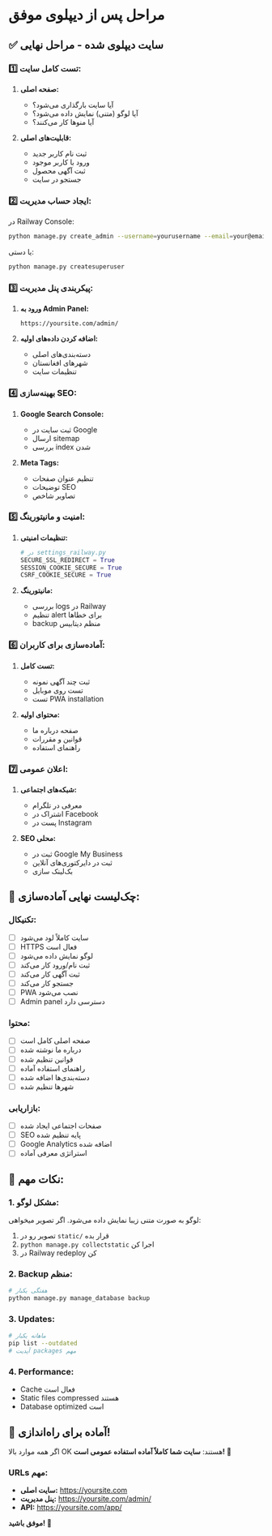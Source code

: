 # مراحل پس از دیپلوی موفق

## ✅ سایت دیپلوی شده - مراحل نهایی

### 1️⃣ **تست کامل سایت:**

1. **صفحه اصلی:**
   - آیا سایت بارگذاری می‌شود؟
   - آیا لوگو (متنی) نمایش داده می‌شود؟
   - آیا منوها کار می‌کنند؟

2. **قابلیت‌های اصلی:**
   - ثبت نام کاربر جدید
   - ورود با کاربر موجود
   - ثبت آگهی محصول
   - جستجو در سایت

### 2️⃣ **ایجاد حساب مدیریت:**

در Railway Console:
```bash
python manage.py create_admin --username=yourusername --email=your@email.com --password=strongpassword123
```

یا دستی:
```bash
python manage.py createsuperuser
```

### 3️⃣ **پیکربندی پنل مدیریت:**

1. **ورود به Admin Panel:**
   ```
   https://yoursite.com/admin/
   ```

2. **اضافه کردن داده‌های اولیه:**
   - دسته‌بندی‌های اصلی
   - شهرهای افغانستان
   - تنظیمات سایت

### 4️⃣ **بهینه‌سازی SEO:**

1. **Google Search Console:**
   - ثبت سایت در Google
   - ارسال sitemap
   - بررسی index شدن

2. **Meta Tags:**
   - تنظیم عنوان صفحات
   - توضیحات SEO
   - تصاویر شاخص

### 5️⃣ **امنیت و مانیتورینگ:**

1. **تنظیمات امنیتی:**
   ```python
   # در settings_railway.py
   SECURE_SSL_REDIRECT = True
   SESSION_COOKIE_SECURE = True
   CSRF_COOKIE_SECURE = True
   ```

2. **مانیتورینگ:**
   - بررسی logs در Railway
   - تنظیم alert برای خطاها
   - backup منظم دیتابیس

### 6️⃣ **آماده‌سازی برای کاربران:**

1. **تست کامل:**
   - ثبت چند آگهی نمونه
   - تست روی موبایل
   - تست PWA installation

2. **محتوای اولیه:**
   - صفحه درباره ما
   - قوانین و مقررات
   - راهنمای استفاده

### 7️⃣ **اعلان عمومی:**

1. **شبکه‌های اجتماعی:**
   - معرفی در تلگرام
   - اشتراک در Facebook
   - پست در Instagram

2. **SEO محلی:**
   - ثبت در Google My Business
   - ثبت در دایرکتوری‌های آنلاین
   - بک‌لینک سازی

## 🎯 چک‌لیست نهایی آماده‌سازی:

### تکنیکال:
- [ ] سایت کاملاً لود می‌شود
- [ ] HTTPS فعال است
- [ ] لوگو نمایش داده می‌شود
- [ ] ثبت نام/ورود کار می‌کند
- [ ] ثبت آگهی کار می‌کند
- [ ] جستجو کار می‌کند
- [ ] PWA نصب می‌شود
- [ ] Admin panel دسترسی دارد

### محتوا:
- [ ] صفحه اصلی کامل است
- [ ] درباره ما نوشته شده
- [ ] قوانین تنظیم شده
- [ ] راهنمای استفاده آماده
- [ ] دسته‌بندی‌ها اضافه شده
- [ ] شهرها تنظیم شده

### بازاریابی:
- [ ] صفحات اجتماعی ایجاد شده
- [ ] SEO پایه تنظیم شده
- [ ] Google Analytics اضافه شده
- [ ] استراتژی معرفی آماده

## 🚨 نکات مهم:

### 1. مشکل لوگو:
لوگو به صورت متنی زیبا نمایش داده می‌شود. اگر تصویر میخواهی:
1. تصویر رو در `static/` قرار بده
2. `python manage.py collectstatic` اجرا کن
3. در Railway redeploy کن

### 2. Backup منظم:
```bash
# هفتگی یکبار
python manage.py manage_database backup
```

### 3. Updates:
```bash
# ماهانه یکبار
pip list --outdated
# آپدیت packages مهم
```

### 4. Performance:
- Cache فعال است
- Static files compressed هستند
- Database optimized است

## 🎉 آماده برای راه‌اندازی!

اگر همه موارد بالا OK هستند:
**سایت شما کاملاً آماده استفاده عمومی است! 🚀**

### URLs مهم:
- **سایت اصلی:** https://yoursite.com
- **پنل مدیریت:** https://yoursite.com/admin/
- **API:** https://yoursite.com/app/

**موفق باشید! 🌟**
